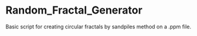 # Random_Fractal_Generator
Basic script for creating circular fractals by sandpiles method on a .ppm file.
